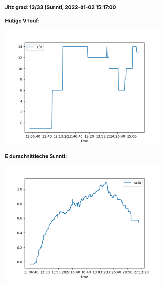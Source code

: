 ### Jitz grad: 13/33 (Sunnti, 2022-01-02 15:17:00

### Hütige Vrlouf:
![Graph](Today.png)

### E durschnittleche Sunnti:
![Graph](Sunnti.png)